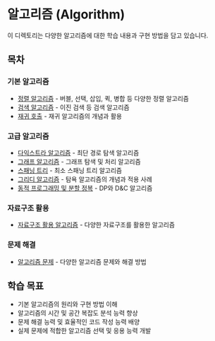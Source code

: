 # 알고리즘 (Algorithm)

이 디렉토리는 다양한 알고리즘에 대한 학습 내용과 구현 방법을 담고 있습니다.

## 목차

### 기본 알고리즘
* [정렬 알고리즘](/CS/Algorithm/Sort/README.md) - 버블, 선택, 삽입, 퀵, 병합 등 다양한 정렬 알고리즘
* [검색 알고리즘](/CS/Algorithm/Search/README.md) - 이진 검색 등 검색 알고리즘
* [재귀 호출](/CS/Algorithm/Recursive%20Call/README.md) - 재귀 알고리즘의 개념과 활용

### 고급 알고리즘
* [다익스트라 알고리즘](/CS/Algorithm/Dijkstra/README.md) - 최단 경로 탐색 알고리즘
* [그래프 알고리즘](/CS/Algorithm/Graph/README.md) - 그래프 탐색 및 처리 알고리즘
* [스패닝 트리](/CS/Algorithm/SpanningTree/README.md) - 최소 스패닝 트리 알고리즘
* [그리디 알고리즘](/CS/Algorithm/Greedy/README.md) - 탐욕 알고리즘의 개념과 적용 사례
* [동적 프로그래밍 및 분할 정복](/CS/Algorithm/Dynamic%20Programming%20And%20Divide%20and%20Conquer/README.md) - DP와 D&C 알고리즘

### 자료구조 활용
* [자료구조 활용 알고리즘](/CS/Algorithm/data_structure/README.md) - 다양한 자료구조를 활용한 알고리즘

### 문제 해결
* [알고리즘 문제](/CS/Algorithm/Question/README.md) - 다양한 알고리즘 문제와 해결 방법

## 학습 목표
- 기본 알고리즘의 원리와 구현 방법 이해
- 알고리즘의 시간 및 공간 복잡도 분석 능력 향상
- 문제 해결 능력 및 효율적인 코드 작성 능력 배양
- 실제 문제에 적합한 알고리즘 선택 및 응용 능력 개발 